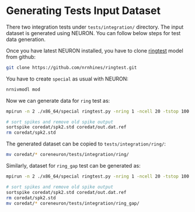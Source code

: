 # Generating Tests Input Dataset

There two integration tests under `tests/integration/` directory. The input dataset is generated using NEURON. You can follow below steps for test data generation.

Once you have latest NEURON installed, you have to clone [ringtest](https://github.com/nrnhines/ringtest) model from github:

```bash
git clone https://github.com/nrnhines/ringtest.git
```

You have to create `special` as usual with NEURON:

```bash
nrnivmodl mod
```

Now we can generate data for `ring` test as:


```bash
mpirun -n 2 ./x86_64/special ringtest.py -nring 1 -ncell 20 -tstop 100 -mpi

# sort spikes and remove old spike output
sortspike coredat/spk2.std coredat/out.dat.ref
rm coredat/spk2.std
```

The generated dataset can be copied to `tests/integration/ring/`:

```bash
mv coredat/* coreneuron/tests/integration/ring/
```


Similarly, dataset for `ring_gap` test can be generated as:

```bash
mpirun -n 2 ./x86_64/special ringtest.py -nring 1 -ncell 20 -tstop 100 -gap -mpi

# sort spikes and remove old spike output
sortspike coredat/spk2.std coredat/out.dat.ref
rm coredat/spk2.std
mv coredat/* coreneuron/tests/integration/ring_gap/
```
